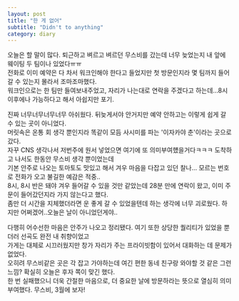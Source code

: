 ```yaml
---
layout: post
title: "한 게 없어"
subtitle: "Didn't to anything"
category: diary
---
```


오늘은 할 말이 많다. 퇴근하고 벼르고 벼르던 무스비를 갔는데 너무 늦었는지 내 앞에 웨이팅 두 팀이나 있었다ㅠㅠ<br>
전화로 이미 예약은 다 차서 워크인해야 한다고 들었지만 첫 방문인지라 몇 팀까지 들어갈 수 있는지 몰라서 조마조마했다.<br>
워크인으로는 한 팀만 들여보내주었고, 자리가 나는대로 연락을 주겠다고 하는데...8시 이후에나 가능하다고 해서 아쉽지만 포기.<br>

진짜 너무너무너무너무 아쉬웠다. 뒤늦게서야 안거지만 예약 안하고는 이렇게 쉽게 갈 수 있는 곳이 아니었다.<br>
머릿속은 온통 회 생각 뿐인지라 똑같이 모듬 사시미를 파는 '이자카야 춘'이라는 곳으로 갔다.<br>
자꾸 CNS 생각나서 저번주에 원서 넣었으면 여기에 또 의미부여헀을거다ㅋㅋㅋ 도착하고 나서도 한동안 무스비 생각 뿐이었는데<br>
기본 안주로 나오는 토마토도 맛있고 해서 겨우 마음을 다잡고 있던 찰나... 모르는 번호로 전화가 오고 불길한 예감은 적중..<br>
8시, 8시 반은 돼야 겨우 들어갈 수 있을 것만 같았는데 28분 만에 연락이 왔고, 이미 주문이 들어갔던지라 가지 않는다고 했다.<br>
좀만 더 시간을 지체했더라면 운 좋게 갈 수 있었을텐데 하는 생각에 너무 괴로웠다. 하지만 어쩌겠어..오늘은 날이 아니었던게야..<br>

다행히 어수선한 마음은 안주가 나오고 정리됐다. 여기 또한 상당한 퀄리티가 있었을 뿐더러 선곡도 완전 내 취향이었고<br>
가게는 대체로 시끄러웠지만 창가 자리가 주는 프라이빗함이 있어서 대화하는 데 문제가 없었다.<br>
오히려 무스비같은 곳은 각 잡고 가야하는데 여긴 편한 동네 친구랑 와야할 것 같은 그런 느낌? 확실히 오늘은 후자 쪽이 맞긴 했다.<br>
한 번 실패했으니 더욱 간절한 마음으로, 더 중요한 날에 방문하라는 뜻으로 열심히 의미부여했다. 무스비, 3월에 보자!
